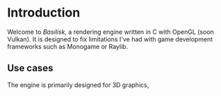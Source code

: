 # Introduction
Welcome to <i>Basilisk</i>, a rendering engine written in C with OpenGL (soon Vulkan). It is designed to fix limitations I've had with
game development frameworks such as Monogame or Raylib. 

## Use cases
The engine is primarily designed for 3D graphics,

## 
